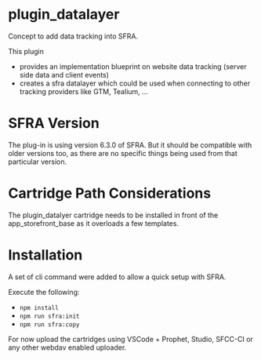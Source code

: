 # plugin_datalayer

Concept to add data tracking into SFRA.


This plugin
* provides an implementation blueprint on website data tracking (server side data and client events)
* creates a sfra datalayer which could be used when connecting to other tracking providers like GTM, Tealium, ...


# SFRA Version
The plug-in is using version 6.3.0 of SFRA. 
But it should be compatible with older versions too, as there are no specific things being used from that particular version.


# Cartridge Path Considerations
The plugin\_datalyer cartridge needs to be installed in front of the app_storefront_base as it overloads a few templates.


# Installation

A set of cli command were added to allow a quick setup with SFRA.

Execute the following:
* `npm install`
* `npm run sfra:init`
* `npm run sfra:copy`

For now upload the cartridges using VSCode + Prophet, Studio, SFCC-CI or any other webdav enabled uploader.

